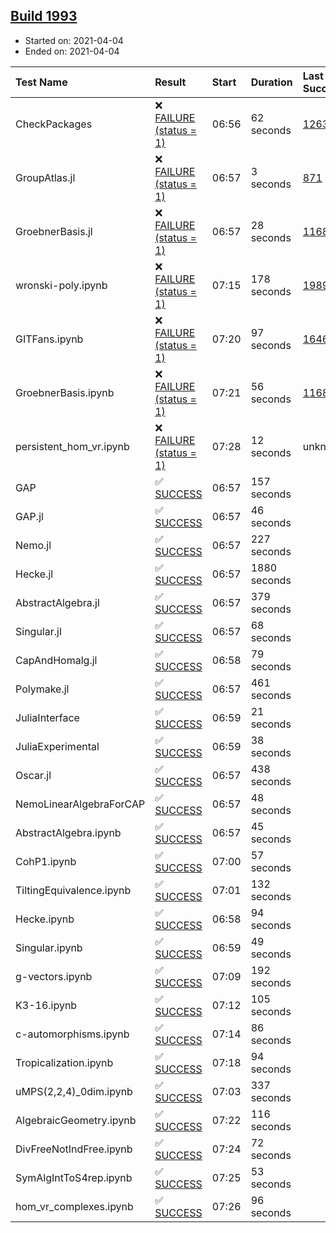 ## [Build 1993](https://oscarci.mathematik.uni-kl.de/job/oscar-stable/1993/)

* Started on: 2021-04-04
* Ended on: 2021-04-04

| Test Name    | Result | Start | Duration | Last Success | First Failure |
|:-------------|:-------|:------|:---------|:-------------|:--------------|
| CheckPackages | ❌ [FAILURE (status = 1)](https://oscarci.mathematik.uni-kl.de/job/oscar-stable/1993/artifact/logs/build-1993/CheckPackages.log) | 06:56 | 62 seconds | [1263](https://oscarci.mathematik.uni-kl.de/job/oscar-stable/1263/) | [1264](https://oscarci.mathematik.uni-kl.de/job/oscar-stable/1264/) |
| GroupAtlas.jl | ❌ [FAILURE (status = 1)](https://oscarci.mathematik.uni-kl.de/job/oscar-stable/1993/artifact/logs/build-1993/GroupAtlas.jl.log) | 06:57 | 3 seconds | [871](https://oscarci.mathematik.uni-kl.de/job/oscar-stable/871/) | [872](https://oscarci.mathematik.uni-kl.de/job/oscar-stable/872/) |
| GroebnerBasis.jl | ❌ [FAILURE (status = 1)](https://oscarci.mathematik.uni-kl.de/job/oscar-stable/1993/artifact/logs/build-1993/GroebnerBasis.jl.log) | 06:57 | 28 seconds | [1168](https://oscarci.mathematik.uni-kl.de/job/oscar-stable/1168/) | [1169](https://oscarci.mathematik.uni-kl.de/job/oscar-stable/1169/) |
| wronski-poly.ipynb | ❌ [FAILURE (status = 1)](https://oscarci.mathematik.uni-kl.de/job/oscar-stable/1993/artifact/logs/build-1993/wronski-poly.ipynb.log) | 07:15 | 178 seconds | [1989](https://oscarci.mathematik.uni-kl.de/job/oscar-stable/1989/) | [1990](https://oscarci.mathematik.uni-kl.de/job/oscar-stable/1990/) |
| GITFans.ipynb | ❌ [FAILURE (status = 1)](https://oscarci.mathematik.uni-kl.de/job/oscar-stable/1993/artifact/logs/build-1993/GITFans.ipynb.log) | 07:20 | 97 seconds | [1646](https://oscarci.mathematik.uni-kl.de/job/oscar-stable/1646/) | [1647](https://oscarci.mathematik.uni-kl.de/job/oscar-stable/1647/) |
| GroebnerBasis.ipynb | ❌ [FAILURE (status = 1)](https://oscarci.mathematik.uni-kl.de/job/oscar-stable/1993/artifact/logs/build-1993/GroebnerBasis.ipynb.log) | 07:21 | 56 seconds | [1168](https://oscarci.mathematik.uni-kl.de/job/oscar-stable/1168/) | [1169](https://oscarci.mathematik.uni-kl.de/job/oscar-stable/1169/) |
| persistent_hom_vr.ipynb | ❌ [FAILURE (status = 1)](https://oscarci.mathematik.uni-kl.de/job/oscar-stable/1993/artifact/logs/build-1993/persistent_hom_vr.ipynb.log) | 07:28 | 12 seconds | unknown | unknown |
| GAP | ✅ [SUCCESS](https://oscarci.mathematik.uni-kl.de/job/oscar-stable/1993/artifact/logs/build-1993/GAP.log) | 06:57 | 157 seconds |  |  |
| GAP.jl | ✅ [SUCCESS](https://oscarci.mathematik.uni-kl.de/job/oscar-stable/1993/artifact/logs/build-1993/GAP.jl.log) | 06:57 | 46 seconds |  |  |
| Nemo.jl | ✅ [SUCCESS](https://oscarci.mathematik.uni-kl.de/job/oscar-stable/1993/artifact/logs/build-1993/Nemo.jl.log) | 06:57 | 227 seconds |  |  |
| Hecke.jl | ✅ [SUCCESS](https://oscarci.mathematik.uni-kl.de/job/oscar-stable/1993/artifact/logs/build-1993/Hecke.jl.log) | 06:57 | 1880 seconds |  |  |
| AbstractAlgebra.jl | ✅ [SUCCESS](https://oscarci.mathematik.uni-kl.de/job/oscar-stable/1993/artifact/logs/build-1993/AbstractAlgebra.jl.log) | 06:57 | 379 seconds |  |  |
| Singular.jl | ✅ [SUCCESS](https://oscarci.mathematik.uni-kl.de/job/oscar-stable/1993/artifact/logs/build-1993/Singular.jl.log) | 06:57 | 68 seconds |  |  |
| CapAndHomalg.jl | ✅ [SUCCESS](https://oscarci.mathematik.uni-kl.de/job/oscar-stable/1993/artifact/logs/build-1993/CapAndHomalg.jl.log) | 06:58 | 79 seconds |  |  |
| Polymake.jl | ✅ [SUCCESS](https://oscarci.mathematik.uni-kl.de/job/oscar-stable/1993/artifact/logs/build-1993/Polymake.jl.log) | 06:57 | 461 seconds |  |  |
| JuliaInterface | ✅ [SUCCESS](https://oscarci.mathematik.uni-kl.de/job/oscar-stable/1993/artifact/logs/build-1993/JuliaInterface.log) | 06:59 | 21 seconds |  |  |
| JuliaExperimental | ✅ [SUCCESS](https://oscarci.mathematik.uni-kl.de/job/oscar-stable/1993/artifact/logs/build-1993/JuliaExperimental.log) | 06:59 | 38 seconds |  |  |
| Oscar.jl | ✅ [SUCCESS](https://oscarci.mathematik.uni-kl.de/job/oscar-stable/1993/artifact/logs/build-1993/Oscar.jl.log) | 06:57 | 438 seconds |  |  |
| NemoLinearAlgebraForCAP | ✅ [SUCCESS](https://oscarci.mathematik.uni-kl.de/job/oscar-stable/1993/artifact/logs/build-1993/NemoLinearAlgebraForCAP.log) | 06:57 | 48 seconds |  |  |
| AbstractAlgebra.ipynb | ✅ [SUCCESS](https://oscarci.mathematik.uni-kl.de/job/oscar-stable/1993/artifact/logs/build-1993/AbstractAlgebra.ipynb.log) | 06:57 | 45 seconds |  |  |
| CohP1.ipynb | ✅ [SUCCESS](https://oscarci.mathematik.uni-kl.de/job/oscar-stable/1993/artifact/logs/build-1993/CohP1.ipynb.log) | 07:00 | 57 seconds |  |  |
| TiltingEquivalence.ipynb | ✅ [SUCCESS](https://oscarci.mathematik.uni-kl.de/job/oscar-stable/1993/artifact/logs/build-1993/TiltingEquivalence.ipynb.log) | 07:01 | 132 seconds |  |  |
| Hecke.ipynb | ✅ [SUCCESS](https://oscarci.mathematik.uni-kl.de/job/oscar-stable/1993/artifact/logs/build-1993/Hecke.ipynb.log) | 06:58 | 94 seconds |  |  |
| Singular.ipynb | ✅ [SUCCESS](https://oscarci.mathematik.uni-kl.de/job/oscar-stable/1993/artifact/logs/build-1993/Singular.ipynb.log) | 06:59 | 49 seconds |  |  |
| g-vectors.ipynb | ✅ [SUCCESS](https://oscarci.mathematik.uni-kl.de/job/oscar-stable/1993/artifact/logs/build-1993/g-vectors.ipynb.log) | 07:09 | 192 seconds |  |  |
| K3-16.ipynb | ✅ [SUCCESS](https://oscarci.mathematik.uni-kl.de/job/oscar-stable/1993/artifact/logs/build-1993/K3-16.ipynb.log) | 07:12 | 105 seconds |  |  |
| c-automorphisms.ipynb | ✅ [SUCCESS](https://oscarci.mathematik.uni-kl.de/job/oscar-stable/1993/artifact/logs/build-1993/c-automorphisms.ipynb.log) | 07:14 | 86 seconds |  |  |
| Tropicalization.ipynb | ✅ [SUCCESS](https://oscarci.mathematik.uni-kl.de/job/oscar-stable/1993/artifact/logs/build-1993/Tropicalization.ipynb.log) | 07:18 | 94 seconds |  |  |
| uMPS(2,2,4)_0dim.ipynb | ✅ [SUCCESS](https://oscarci.mathematik.uni-kl.de/job/oscar-stable/1993/artifact/logs/build-1993/uMPS-2-2-4-_0dim.ipynb.log) | 07:03 | 337 seconds |  |  |
| AlgebraicGeometry.ipynb | ✅ [SUCCESS](https://oscarci.mathematik.uni-kl.de/job/oscar-stable/1993/artifact/logs/build-1993/AlgebraicGeometry.ipynb.log) | 07:22 | 116 seconds |  |  |
| DivFreeNotIndFree.ipynb | ✅ [SUCCESS](https://oscarci.mathematik.uni-kl.de/job/oscar-stable/1993/artifact/logs/build-1993/DivFreeNotIndFree.ipynb.log) | 07:24 | 72 seconds |  |  |
| SymAlgIntToS4rep.ipynb | ✅ [SUCCESS](https://oscarci.mathematik.uni-kl.de/job/oscar-stable/1993/artifact/logs/build-1993/SymAlgIntToS4rep.ipynb.log) | 07:25 | 53 seconds |  |  |
| hom_vr_complexes.ipynb | ✅ [SUCCESS](https://oscarci.mathematik.uni-kl.de/job/oscar-stable/1993/artifact/logs/build-1993/hom_vr_complexes.ipynb.log) | 07:26 | 96 seconds |  |  |
